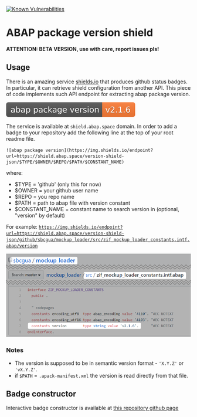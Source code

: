 [![Known Vulnerabilities](https://snyk.io/test/github/sbcgua/abap-package-version-shield/badge.svg?targetFile=package.json)](https://snyk.io/test/github/sbcgua/abap-package-version-shield?targetFile=package.json)

# ABAP package version shield

**ATTENTION: BETA VERSION, use with care, report issues pls!**

## Usage

There is an amazing service [shields.io](https://shields.io/) that produces github status badges. In particular, it can retrieve shield configuration from another API. This piece of code implements such API endpoint for extracting abap package version.

![shield sample](docs/shield-sample.svg)

The service is available at `shield.abap.space` domain. In order to add a badge to your repository add the following line at the top of your root readme file.

```
![abap package version](https://img.shields.io/endpoint?url=https://shield.abap.space/version-shield-json/$TYPE/$OWNER/$REPO/$PATH/$CONSTANT_NAME)
```

where:
- $TYPE = 'github' (only this for now)
- $OWNER = your github user name
- $REPO = you repo name
- $PATH = path to abap file with version constant
- $CONSTANT_NAME = constant name to search version in (optional, "version" by default)

For example: [`https://img.shields.io/endpoint?url=https://shield.abap.space/version-shield-json/github/sbcgua/mockup_loader/src/zif_mockup_loader_constants.intf.abap/version`](https://img.shields.io/endpoint?url=https://shield.abap.space/version-shield-json/github/sbcgua/mockup_loader/src/zif_mockup_loader_constants.intf.abap/version)

![example](docs/code-example.png)

### Notes

- The version is supposed to be in semantic version format - `'X.Y.Z'` or `'vX.Y.Z'`.
- if `$PATH` = `.apack-manifest.xml` the version is read directly from that file.

## Badge constructor

Interactive badge constructor is available at [this repository github page](https://sbcgua.github.io/abap-package-version-shield#badge-constructor)

